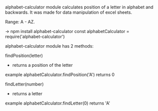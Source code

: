 alphabet-calculator module calculates position of a letter in alphabet and backwards. It was made for data manipulation of excel sheets. 

Range: A - AZ.

-> npm install alphabet-calculator
const alphabetCalculator = require('alphabet-calculator')

alphabet-calculator module has 2 methods:

findPosition(letter)
- returns a position of the letter

example
alphabetCalculator.findPosition('A') returns 0


findLetter(number)
- returns a letter

example
alphabetCalculator.findLetter(0) returns 'A'